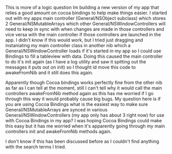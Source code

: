 This is more of a logic question Im building a new version of my app that relies a good amount on cocoa bindings to help make things easier. I started out with my apps main controller (General/NSObject subclass) which stores 2 General/NSMutableArrays which other General/NSWindowControllers will need to keep in sync with when changes are made in those controllers and vice versa with the main controller if those controllers are launched in the app. I didn't know if this would work, but I tried just dragging and instaniating my main controller class in another nib which a General/NSWindowController loads if it's started in my app so I could use Bindings to fill a tableview with data. Doing this caused the main controller to do it's init again (as I have a log utility and saw it spitting out the messages it puts out on init) so I thought id move this code to awakeFromNib and it still does this again.

Apparently though Cocoa bindings works perfectly fine from the other nib as far as I can tell at the moment, still I can't tell why it would call the main controllers awakeFromNib method again as this has me worried if I go through this way it would probably cause big bugs. My question here is if you are using Cocoa Bindings what is the easiest way to make sure General/NSMutableArrays are synced in various General/NSWindowControllers (my app only has about 3 right now) for use with Cocoa Bindings in my app? I was hoping Cocoa Bindings could make this easy but it has me worried when it's apparently going through my main controllers init and awakeFromNib methods again.

I don't know if this has been discussed before as I couldn't find anything with the search terms I tried.